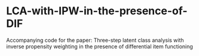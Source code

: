 # LCA-with-IPW-in-the-presence-of-DIF
Accompanying code for the paper: Three-step latent class analysis with inverse propensity weighting in the presence of differential item functioning
